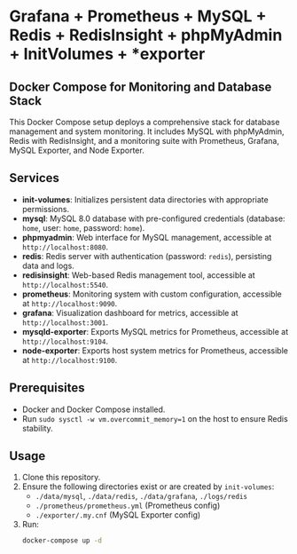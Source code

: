 # Grafana + Prometheus + MySQL + Redis + RedisInsight + phpMyAdmin + InitVolumes + *exporter

## Docker Compose for Monitoring and Database Stack

This Docker Compose setup deploys a comprehensive stack for database management and system monitoring. It includes MySQL with phpMyAdmin, Redis with RedisInsight, and a monitoring suite with Prometheus, Grafana, MySQL Exporter, and Node Exporter.

## Services
- **init-volumes**: Initializes persistent data directories with appropriate permissions.
- **mysql**: MySQL 8.0 database with pre-configured credentials (database: `home`, user: `home`, password: `home`).
- **phpmyadmin**: Web interface for MySQL management, accessible at `http://localhost:8080`.
- **redis**: Redis server with authentication (password: `redis`), persisting data and logs.
- **redisinsight**: Web-based Redis management tool, accessible at `http://localhost:5540`.
- **prometheus**: Monitoring system with custom configuration, accessible at `http://localhost:9090`.
- **grafana**: Visualization dashboard for metrics, accessible at `http://localhost:3001`.
- **mysqld-exporter**: Exports MySQL metrics for Prometheus, accessible at `http://localhost:9104`.
- **node-exporter**: Exports host system metrics for Prometheus, accessible at `http://localhost:9100`.

## Prerequisites
- Docker and Docker Compose installed.
- Run `sudo sysctl -w vm.overcommit_memory=1` on the host to ensure Redis stability.

## Usage
1. Clone this repository.
2. Ensure the following directories exist or are created by `init-volumes`:
   - `./data/mysql`, `./data/redis`, `./data/grafana`, `./logs/redis`
   - `./prometheus/prometheus.yml` (Prometheus config)
   - `./exporter/.my.cnf` (MySQL Exporter config)
3. Run:
   ```bash
   docker-compose up -d